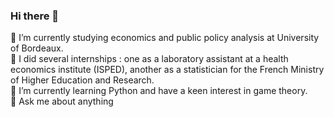 ### Hi there 👋

🔭 I’m currently studying economics and public policy analysis at University of Bordeaux.  
:scroll: I did several internships : one as a laboratory assistant at a health economics institute (ISPED), another as a statistician for the French Ministry of Higher Education and Research.  
🌱 I’m currently learning Python and have a keen interest in game theory.  
💬 Ask me about anything  

<!--
**axelverrier/axelverrier** is a ✨ _special_ ✨ repository because its `README.md` (this file) appears on your GitHub profile.

Here are some ideas to get you started:

- 🔭 I’m currently working on ...
- 🌱 I’m currently learning ...
- 👯 I’m looking to collaborate on ...
- 🤔 I’m looking for help with ...
- 💬 Ask me about ...
- 📫 How to reach me: ...
- 😄 Pronouns: ...
- ⚡ Fun fact: ...
-->
